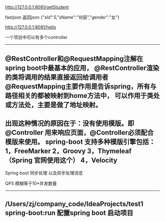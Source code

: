 http://127.0.0.1:8081/getStudent

fastjson  返回json
{"sId":5,"sName":"何丽","gender":"女"}

http://127.0.0.1:8081/hello

一个项目中可以有多个controller

--------------------------------------------------------------
@RestController和@RequestMapping注解在spring boot中最基本的应用，
@RestController渲染的类将调用的结果直接返回给调用者
@RequestMapping主要作用是告诉spring，所有与路径相关的都被映射到home方法中，
可以作用于类处或方法处，主要是做了地址映射。
--------------------------------------------------------------
出现这种情况的原因在于：没有使用模版。即@Controller 用来响应页面，@Controller必须配合模版来使用。
spring-boot 支持多种模版引擎包括：
1，FreeMarker
2，Groovy
3，Thymeleaf （Spring 官网使用这个）
4，Velocity
--------------------------------------------------------------

Spring boot 同步处理 以及异步处理消息

QPS 模糊等于10*并发数量

--------------------------------------------------------------
/Users/zj/company_code/IdeaProjects/test1
spring-boot:run
配置spring boot 启动项目
--------------------------------------------------------------







